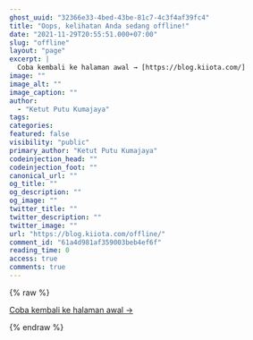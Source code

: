 ```yaml
---
ghost_uuid: "32366e33-4bed-43be-81c7-4c3f4af39fc4"
title: "Oops, kelihatan Anda sedang offline!"
date: "2021-11-29T20:55:51.000+07:00"
slug: "offline"
layout: "page"
excerpt: |
  Coba kembali ke halaman awal → [https://blog.kiiota.com/]
image: ""
image_alt: ""
image_caption: ""
author:
  - "Ketut Putu Kumajaya"
tags:
categories:
featured: false
visibility: "public"
primary_author: "Ketut Putu Kumajaya"
codeinjection_head: ""
codeinjection_foot: ""
canonical_url: ""
og_title: ""
og_description: ""
og_image: ""
twitter_title: ""
twitter_description: ""
twitter_image: ""
url: "https://blog.kiiota.com/offline/"
comment_id: "61a4d981af359003beb4ef6f"
reading_time: 0
access: true
comments: true
---
```


{% raw %}
<p><a href="https://blog.kiiota.com/">Coba kembali ke halaman awal →</a></p>
{% endraw %}
